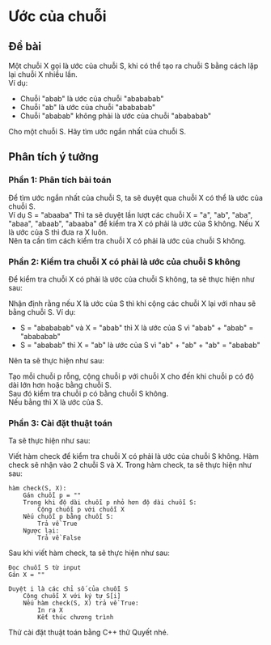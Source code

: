 # Ước của chuỗi

## Đề bài 

Một chuỗi X gọi là ước của chuỗi S, khi có thể tạo ra chuỗi S bằng cách lặp lại chuỗi X nhiều lần.<br> Ví dụ:

- Chuỗi "abab" là ước của chuỗi "abababab"
- Chuỗi "ab" là ước của chuỗi "abababab"
- Chuỗi "ababab" không phải là ước của chuỗi "abababab"

Cho một chuỗi S. Hãy tìm ước ngắn nhất của chuỗi S.

## Phân tích ý tưởng

### Phần 1: Phân tích bài toán

Để tìm ước ngắn nhất của chuỗi S, ta sẽ duyệt qua chuỗi X có thể là ước của chuỗi S.<br>
Ví dụ S = "abaaba" Thì ta sẽ duyệt lần lượt các chuỗi X = "a", "ab", "aba", "abaa", "abaab", "abaaba" để kiểm tra X có phải là ước của S không. Nếu X là ước của S thì đưa ra X luôn. <br>
Nên ta cần tìm cách kiểm tra chuỗi X có phải là ước của chuỗi S không.

### Phần 2: Kiểm tra chuỗi X có phải là ước của chuỗi S không

Để kiểm tra chuỗi X có phải là ước của chuỗi S không, ta sẽ thực hiện như sau:

Nhận định rằng nếu X là ước của S thì khi cộng các chuỗi X lại với nhau sẽ bằng chuỗi S. Ví dụ:

- S = "abababab" và X = "abab" thì X là ước của S vì "abab" + "abab" = "abababab"
- S = "ababab" thì X = "ab" là ước của S vì "ab" + "ab" + "ab" = "ababab"

Nên ta sẽ thực hiện như sau:

Tạo mỗi chuỗi p rỗng, cộng chuỗi p với chuỗi X cho đến khi chuỗi p có độ dài lớn hơn hoặc bằng chuỗi S.<br>
Sau đó kiểm tra chuỗi p có bằng chuỗi S không. <br>
Nếu bằng thì X là ước của S.

### Phần 3: Cài đặt thuật toán

Ta sẽ thực hiện như sau:

Viết hàm check để kiểm tra chuỗi X có phải là ước của chuỗi S không. Hàm check sẽ nhận vào 2 chuỗi S và X. Trong hàm check, ta sẽ thực hiện như sau:

```
hàm check(S, X):
    Gán chuỗi p = ""
    Trong khi độ dài chuỗi p nhỏ hơn độ dài chuỗi S:
        Cộng chuỗi p với chuỗi X
    Nếu chuỗi p bằng chuỗi S:
        Trả về True
    Ngược lại:
        Trả về False

```

Sau khi viết hàm check, ta sẽ thực hiện như sau:

```
Đọc chuỗi S từ input
Gán X = ""

Duyệt i là các chỉ số của chuỗi S
    Cộng chuỗi X với ký tự S[i]
    Nếu hàm check(S, X) trả về True:
        In ra X
        Kết thúc chương trình

```

Thử cài đặt thuật toán bằng C++ thử Quyết nhé.